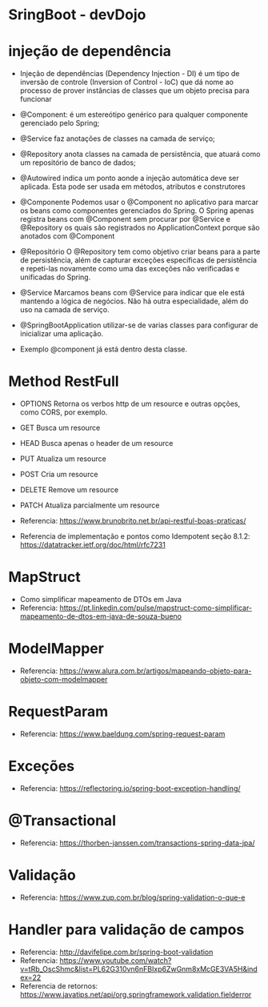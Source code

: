 # SringBoot - devDojo


# injeção de dependência
  - Injeção de dependências (Dependency Injection - DI) é um tipo de inversão de controle (Inversion of Control - IoC) que dá nome ao processo de prover instâncias de classes que um objeto precisa para funcionar 
  
  - @Component: é um estereótipo genérico para qualquer componente gerenciado pelo Spring;
  - @Service faz anotações de classes na camada de serviço;
  - @Repository anota classes na camada de persistência, que atuará como um repositório de banco de dados;
  - @Autowired indica um ponto aonde a injeção automática deve ser aplicada. Esta pode ser usada em métodos, atributos e construtores


  - @Componente Podemos usar o @Component no aplicativo para marcar os beans como componentes gerenciados do Spring. O Spring apenas registra beans com @Component sem procurar por @Service e @Repository os quais são registrados no ApplicationContext porque são anotados com @Component

  - @Repositório O @Repository tem como objetivo criar beans para a parte de persistência, além de capturar exceções específicas de persistência e repeti-las novamente como uma das exceções não verificadas e unificadas do Spring.

  - @Service Marcamos beans com @Service para indicar que ele está mantendo a lógica de negócios. Não há outra especialidade, além do uso na camada de serviço. 


  - @SpringBootApplication utilizar-se de varias classes para configurar de inicializar uma aplicação.
   - Exemplo @component já está dentro desta classe.       


# Method RestFull

  - OPTIONS 	Retorna os verbos http de um resource e outras opções, como CORS, por exemplo.
  - GET	      Busca um resource
  - HEAD	    Busca apenas o header de um resource
  - PUT	      Atualiza um resource
  - POST	    Cria um resource
  - DELETE	  Remove um resource
  - PATCH	    Atualiza parcialmente um resource

  - Referencia: https://www.brunobrito.net.br/api-restful-boas-praticas/    
  - Referencia de implementação e pontos como Idempotent seção 8.1.2: https://datatracker.ietf.org/doc/html/rfc7231  

# MapStruct
  - Como simplificar mapeamento de DTOs em Java
  - Referencia: https://pt.linkedin.com/pulse/mapstruct-como-simplificar-mapeamento-de-dtos-em-java-de-souza-bueno

# ModelMapper
  - Referencia: https://www.alura.com.br/artigos/mapeando-objeto-para-objeto-com-modelmapper      


# RequestParam
  - Referencia: https://www.baeldung.com/spring-request-param  


# Exceções
  - Referencia: https://reflectoring.io/spring-boot-exception-handling/  


# @Transactional
  - Referencia: https://thorben-janssen.com/transactions-spring-data-jpa/


# Validação
  - Referencia: https://www.zup.com.br/blog/spring-validation-o-que-e

# Handler para validação de campos
  - Referencia: http://davifelipe.com.br/spring-boot-validation
  - Referencia: https://www.youtube.com/watch?v=tRb_OscShmc&list=PL62G310vn6nFBIxp6ZwGnm8xMcGE3VA5H&index=22
  - Referencia de retornos: https://www.javatips.net/api/org.springframework.validation.fielderror  